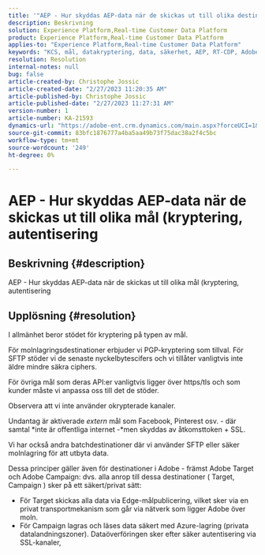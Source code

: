 ```yaml
---
title: '"AEP - Hur skyddas AEP-data när de skickas ut till olika destinationer (kryptering, autentisering)?'
description: Beskrivning
solution: Experience Platform,Real-time Customer Data Platform
product: Experience Platform,Real-time Customer Data Platform
applies-to: "Experience Platform,Real-time Customer Data Platform"
keywords: "KCS, mål, datakryptering, data, säkerhet, AEP, RT-CDP, Adobe, Target, Campaign"
resolution: Resolution
internal-notes: null
bug: false
article-created-by: Christophe Jossic
article-created-date: "2/27/2023 11:20:35 AM"
article-published-by: Christophe Jossic
article-published-date: "2/27/2023 11:27:31 AM"
version-number: 1
article-number: KA-21593
dynamics-url: "https://adobe-ent.crm.dynamics.com/main.aspx?forceUCI=1&pagetype=entityrecord&etn=knowledgearticle&id=070e31be-90b6-ed11-83fe-6045bd006a22"
source-git-commit: 83bfc1876777a4ba5aa49b73f75dac38a2f4c5bc
workflow-type: tm+mt
source-wordcount: '249'
ht-degree: 0%

---
```


# AEP - Hur skyddas AEP-data när de skickas ut till olika mål (kryptering, autentisering

## Beskrivning {#description}

AEP - Hur skyddas AEP-data när de skickas ut till olika mål (kryptering, autentisering

## Upplösning {#resolution}


I allmänhet beror stödet för kryptering på typen av mål.

För molnlagringsdestinationer erbjuder vi PGP-kryptering som tillval. För SFTP stöder vi de senaste nyckelbytescifers och vi tillåter vanligtvis inte äldre mindre säkra ciphers.

För övriga mål som deras API:er vanligtvis ligger över https/tls och som kunder måste vi anpassa oss till det de stöder.

Observera att vi inte använder okrypterade kanaler.

Undantag är aktiverade *extern* mål som Facebook, Pinterest osv. - där samtal *inte är offentliga internet -*men skyddas av åtkomsttoken + SSL.

Vi har också andra batchdestinationer där vi använder SFTP eller säker molnlagring för att utbyta data.



Dessa principer gäller även för destinationer i Adobe - främst Adobe Target och Adobe Campaign: dvs. alla anrop till dessa destinationer ( Target, Campaign ) sker på ett säkert/privat sätt:

- För Target skickas alla data via Edge-målpublicering, vilket sker via en privat transportmekanism som går via nätverk som ligger Adobe över moln.
- För Campaign lagras och läses data säkert med Azure-lagring (privata datalandningszoner). Dataöverföringen sker efter säker autentisering via SSL-kanaler,



